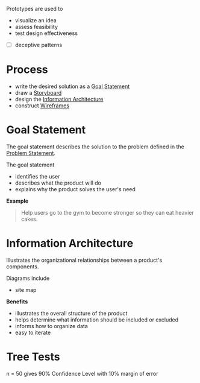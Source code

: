 Prototypes are used to

- visualize an idea
- assess feasibility
- test design effectiveness

- [ ] deceptive patterns

# Process

- write the desired solution as a [Goal Statement](#Goal%20Statement)
- draw a [Storyboard](Tooling/Storyboard.md)
- design the [Information Architecture](#Information%20Architecture)
- construct [Wireframes](Tooling/Wireframes.md)

# Goal Statement

The goal statement describes the solution to the problem defined in the [Problem Statement](Design%20Thinking/2-Define.md#Problem%20Statement).

The goal statement

- identifies the user
- describes what the product will do
- explains why the product solves the user's need

**Example**

> Help users go to the gym to become stronger so they can eat heavier cakes.


# Information Architecture

Illustrates the organizational relationships between a product's components.

Diagrams include

- site map

**Benefits**

- illustrates the overall structure of the product
- helps determine what information should be included or excluded
- informs how to organize data
- easy to iterate


# Tree Tests

n = 50 gives 90% Confidence Level with 10% margin of error


